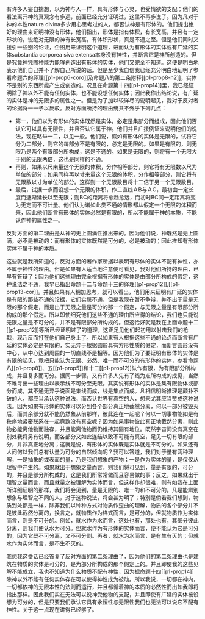 有许多人妄自揣想，以为神与人一样，具有形体与心灵，也受情欲的支配；他们的看法离开神的真观念有多远，前面已经充分证明过，这里不再多说了。因为凡对于神的本性natura divina多少用心思考过的人，都否认神是有形体的。他们提出绝好的理由来证明神没有形体，他们指出，形体是指有体积，有长宽高，并且有一定形状的，说绝对无限的神有长宽高，有体积形状，真是不通之至。但是他们同时又援引一些别的论证，企图用来证明这个道理，进而认为有形体的实体或有广延的实体substantia corporea siva extensa本身没有神性，并断言它是神所创造的。但是究竟神凭哪种能力能够创造出有形体的实体，他们又完全不知道。这便是明白地表示他们自己并不了解自己所说的话。但是至少我自信我已经充分明白地证明了参看命题六的绎理[[p1-prop6-coro]]及命题八的第二条附释[[p1-prop8-n2]]，实体不是别的东西所能产生或创造的。况且在命题第十四[[p1-prop14]]里，我已经证明除了神以外不能有任何实体，也不能设想任何实体；因此我作出结论说，有广延的实体是神的无限多的属性之一。但是为了加以较详尽的说明起见，我对于反对者的论据将一一予以反驳。反对方面所持的理由统共不外乎下列几点：  
- 第一，他们以为有形体的实体既然是实体，必定是集部分而组成，因此他们否认它可以具有无限性，并且否认它属于神。他们并且广援例证来说明他们的说法，现在略举一二，以见一般。他们说，假如有形体的实体是无限的，试将它分为二部分，则它的每部分不是有限的，必定是无限的。如果是有限的，则无限乃是两个有限部分所构成，这是不通的。如果是无限的，则将有一个无限大于别的无限两倍，这也是同样的不通。
- 再则，如果以尺来量这个无限的体积，分作相等部分，则它将有无限数以尺为单位的部分；如果同样再以寸来量这个无限的体积，分作相等部分，则它将有无限数以寸为单位的部分。这样则一个无限数目将十二倍于另一个无限数目。
- 最后，试据一点而设想一个无限的体积，作二直线ＡB与ＡC，最初由一定长度而逐渐延长以至无限；则BC的距离将愈趋愈远，而初时BC间一定距离将变为无定而不可计量。他们认为诸如此类不通的情形都从假定一个无限的体积而来，因此他们断言有形体的实体必然是有限的，所以不能属于神的本质，不能认作神的属性之一。

反对方面的第二理由是从神的无上圆满性推出来的。因为他们说，神既然是无上圆满，必不是被动的：而有形体的实体既然是可分的，必是被动的；因此推知有形体实体不属于神的本质。

这些就是我所知道的，反对方面的著作家所据以表明有形体的实体不配有神性，亦不属于神性的理由。但是如果有人适当地注意便可看见，我对他们所持的理由，已早有答辩了；因为他们这些理由完全根据有形体的实体是由部分所构成的假定，这种说法之不通，我早已指出命题十二与命题十三的绎理[[p1-prop12]],[[p1-prop13-cor]]。并且如果有人稍加思考，就可以看出，他们用来证明有广延的实体是有限的那些不通的论据，它们实属不通，但是我现在暂不争辩，并不出于量是无限的那个假定，而是出于无限之量是可分的那一个假定，与无限之量是有限部分所构成的那个假定。所以即使细究他们这些不通的理由所应得的结论，我们也只能说无限之量是不可分的，并不是有限部分所构成的。但这恰好就是我在上面命题十二[[p1-prop12]]等所已经证明过了的道理。这正足见他们起初用以射击我们的枪戟，现乃反而打在他们自己身上了。所以如果有人根据这些不通的论点而断言有广延的实体必定是有限的，实无异于根据圆形具有方形性质的假定，而断言圆形没有中心，从中心达到周围的一切直线不是相等。因为他们为了要证明有形体的实体是有限的起见，竟把只能认为无限、必然、唯一而不可分的有形体的实体，参看命题八[[p1-prop8]]、五[[p1-prop5]]和十二[[p1-prop12]]认作有限，为有限部分所构成，并且复多而可分。据同一步骤，又有许多人先有了线为点所构成的成见，当然不难寻出一些理由以表示线不可分至无限。其实说有形体的实体是集有限物体或部分而成，其不通无异乎说面是集线而成，线是集点而成。凡相信明晰推理是颠扑不破的人，都应当承认这种说法，而否认世界有真空的人，想来尤其应当赞成这种说法。因为如果有形体的实体可以分到各个部分真正地截然分离，何以一部分被毁灭后，而其余部分就不能仍然象从前那样，彼此连在一起呢？何以一切事物能如是有秩序地紧密联系在一起竟致没有真空呢？因为如果事物彼此真正地截然分离，则此物必能离他物而独存，并且能离他物而仍维持其固有地位。既然宇宙间没有真空在别处我将另有说明，而各部分又如此连结以致不可能有真空，足见一切有限的部分，并非真正地分离；这就是说，有形体的实体既是实体就是不可分的。如果还有人问何以我们总有认量为可分的自然倾向呢？我可以答道，我们对于量有两种理解，一是抽象的或表面的量，乃是我们想象的产物；一是作为实体的量，是仅仅从理智中产生的。如果就出于想象之量而言，则我们将可见到，量是有限的、可分的，并且是部分所构成的，这是我们所常常做而且容易做的事；反之，如果就出于理智之量而言，而且就量之被理解为实体而言，但这样作却很难，则有如我在上面所详细证明的那样，我们将会见到，量是无限的、唯一的和不可分的。凡是能辨别想象与理智之不同的人，对于这种说法，将会甚为明了；特别是倘若我们想到，物质到处都是一样，除非我们以种种方式对物质作歪曲的理解，物质的各个部分并不是彼此截然分离的，换言之，就物质作为样式而言，是可分的，但就物质作为实体而言，则是不可分的。例如，就水作为水而言，这处也有，那处也有，其部分彼此分离，则我们便认水为可分。但就水作为有形体的实体而言，便不能认为它是可分的，因为它既不可分离，又不可分割。再者，就水为水而言，是有生有灭的；但就水作为实体而言，是不生不灭的。

我想我这番话已经答复了反对方面的第二条理由了，因为他们的第二条理由也是建筑在物质的实体是可分的，是为部分所构成的那个假定上的。并且即使我的这些见解不能成立，我也不知道为什么物质不配有神性，因为据命题十四[[p1-prop14]]除神以外不能有任何实体存在可以使得神性成为被动。所以我说，一切都在神内，一切都依神的无限本性的法则而运行，并且都循着神的本质的必然性而出如我即将指出那样。因此我们实在无法可以说神受他物的支配，并且即使有广延的实体被设想为可分的，但是只要我们承认它具有永恒性与无限性我们也无法可以说它不配有神性。关于这一点现在讲得已经够了。